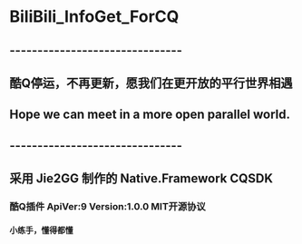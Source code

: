 # BiliBili_InfoGet_ForCQ
## -------------------------------
## 酷Q停运，不再更新，愿我们在更开放的平行世界相遇
## Hope we can meet in a more open parallel world.
## -------------------------------
## 采用 Jie2GG 制作的 Native.Framework CQSDK
### 酷Q插件 ApiVer:9 Version:1.0.0 MIT开源协议
#### 小练手，懂得都懂
